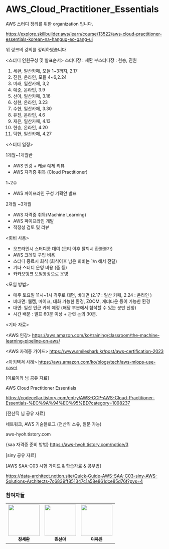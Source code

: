 # AWS_Cloud_Practitioner_Essentials

AWS 스터디 정리를 위한 organization 입니다.

https://explore.skillbuilder.aws/learn/course/13522/aws-cloud-practitioner-essentials-korean-na-hangug-eo-gang-ui

위 링크의 강의를 정리하였습니다


<스터디 인원구성 및 발표순서>
스터디장 : 세환
부스터디장 : 현승, 진원


1. 세환, 일산카페, 모듈 1~3까지, 2.17
2. 진원, 온라인, 모듈 4~6,2.24
3. 미래, 일산카페, 3,2
4. 예준, 온라인, 3.9 
5. 선아, 일산카페, 3.16
6. 성현, 온라인, 3.23 
7. 수현, 일산카페, 3.30
8. 유진, 온라인, 4.6
9. 재은, 일산카페, 4.13
10. 현승, 온라인, 4.20 
11. 덕현, 일산카페, 4.27



<스터디 일정>

 1개월~1개월반

   - AWS 인강 + 캐글 예제 리뷰  
   - AWS 자격증 취득 (Cloud Practitioner)

1~2주 

  - AWS 파이프라인 구성 기획안 발표 

2개월 ~3개월

  - AWS 자격증 취득(Machine Learning)
  - AWS 파이프라인 개발
  - 적정성 검토 및 리뷰


<회비 사용>
- 오프라인시 스터디룸 대여 (오티 이후 탈퇴시 환불불가)
- AWS 크레딧 구입 비용
- 스터디 종료시 회식 (회식이후 남은 회비는 1/n 해서 전달)
- 기타 스터디 운영 비용 (줌 등)
- 카카오뱅크 모임통장으로 운영

<모임 방법>
- 매주 토요일 11시~1시 격주로 대면, 비대면 (2.17 : 일산 카페, 2.24 : 온라인 )
- 비대면: 웹캠, 마이크, 대화 가능한 환경, ZOOM, 게더타운 등이 가능한 환경
- 대면: 일산 인근 카페 예정 (해당 부분에서 참석할 수 있는 분만 신청)
- 시간 배분 : 발표 60분 이상 +  관련 논의 30분.

<기타 자료>

<AWS 인강>
https://aws.amazon.com/ko/training/classroom/the-machine-learning-pipeline-on-aws/

<AWS 자격증 가이드>
https://www.smileshark.kr/post/aws-certification-2023

<아키텍쳐 사례>
https://aws.amazon.com/ko/blogs/tech/aws-mlops-use-case/


[이로이카 님 공유 자료]

AWS Cloud Practitioner Essentials

https://codecellar.tistory.com/entry/AWS-CCP-AWS-Cloud-Practitioner-Essentials-%EC%9A%94%EC%95%BD?category=1098237

[전산직 님 공유 자료]

네트워크, AWS 기술블로그
(전산직 소유, 질문 가능)

aws-hyoh.tistory.com

{saa 자격증 준비 방법}
https://aws-hyoh.tistory.com/notice/3

[siny 공유 자료]

[AWS SAA-C03 시험 가이드 & 학습자료 & 공부법]

https://data-architect.notion.site/Quick-Guide-AWS-SAA-C03-siny-AWS-Solutions-Architects-7c6839ff851347c1a58e861dce85d76f?pvs=4

### 참여자들
<table>
  <tr>
    <td align="center">
    <a href="https://github.com/Jangsehawn">
      <img src="https://avatars.githubusercontent.com/u/47842699?v=4" width="100px;" alt=""/>
      <br />
      <sub>
        <b>장세환</b>
      </sub>
    </a>
    <br />
    </td>
    <td align="center">
     <a href="https://github.com/hotsun1508">
      <img src="https://avatars.githubusercontent.com/u/60880176?v=4" width="100px;" alt=""/>
      <br />
      <sub>
        <b>민선아</b>
      </sub>
      </a>
      <br />
    </td>
   <td align="center">
     <a href="https://github.com/ujina123/">
      <img src="[https://avatars.githubusercontent.com/u/84908849?v=4" width="100px;" alt=""/>
      <br />
      <sub>
        <b>이유진</b>
      </sub>
      </a>
      <br />
    </td>
  </tr>
</table>
